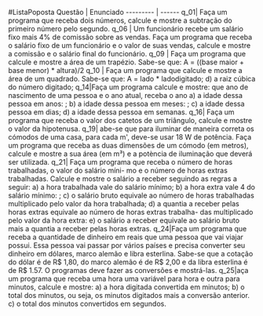 #ListaPoposta
Questão | Enunciado
--------- | ------
q_01|  Faça um programa que receba dois números, calcule e mostre a subtração do primeiro número pelo segundo.
q_06 | Um funcionário recebe um salário fixo mais 4% de comissão sobre as vendas. Faça um programa que receba o salário fixo de um funcionário e o valor de suas vendas, calcule e mostre a comissão e o salário final do funcionário.
q_09 | Faça um programa que calcule e mostre a área de um trapézio. Sabe-se que: A = ((base maior + base menor) * altura)/2
q_10 | Faça um programa que calcule e mostre a área de um quadrado. Sabe-se que: A = lado * ladodigitado; d) a raiz cúbica do número digitado;
q_14|Faça um programa calcule e mostre: que ano de nascimento de uma pessoa e o ano atual, receba o ano a) a idade dessa pessoa em anos: ; b) a idade dessa pessoa em meses: ; c) a idade dessa pessoa em dias; d) a idade dessa pessoa em semanas.
q_16| Faça um programa que receba o valor dos catetos de um triângulo, calcule e mostre o valor da hipotenusa.
q_19| abe-se que para iluminar de maneira correta os cómodos de uma casa, para cada m', deve-se usar 18 W de potência. Faça um programa que receba as duas dimensões de um cómodo (em metros), calcule e mostre a sua área (em m³) e a potència de iluminação que deverá ser utilizada.
q_21| Faça um programa que receba o número de horas trabalhadas, o valor do salário míni- mo e o número de horas extras trabalhadas. Calcule e mostre o salário a receber seguindo as regras a seguir: a) a hora trabalhada vale do salário mínimo; b) a hora extra vale 4 do salário mínimo: ; c) o salário bruto equivale ao número de horas trabalhadas multiplicado pelo valor da hora trabalhada; d) a quantia a receber pelas horas extras equivale ao número de horas extras trabalha- das multiplicado pelo valor da hora extra: e) o salário a receber equivale ao salário bruto mais a quantia a receber pelas horas extras. 
q_24|Faça um programa que receba a quantidade de dinheiro em reais que uma pessoa que vai viajar possui. Essa pessoa vai passar por vários países e precisa converter seu dinheiro em dólares, marco alemão e libra esterlina. Sabe-se que a cotação do dólar é de R$ 1,80, do marco alemão é de R$ 2,00 e da libra esterlina é de R$ 1.57. O programas deve fazer as conversões e mostrá-las.
q_25|aça um programa que receba uma hora uma variável para hora e outra para minutos, calcule e mostre: a) a hora digitada convertida em minutos; b) o total dos minutos, ou seja, os minutos digitados mais a conversão anterior. c) o total dos minutos convertidos em segundos.
